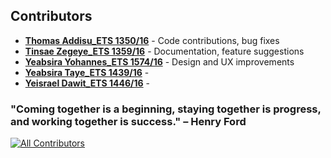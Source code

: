 ## Contributors

- **[Thomas Addisu_ETS 1350/16](https://github.com/janedoe)** -       Code contributions, bug fixes
- **[Tinsae Zegeye_ETS 1359/16](https://github.com/TinsaeZegeye)** -  Documentation, feature suggestions
- **[Yeabsira Yohannes_ETS 1574/16](https://github.com/yeabuti17)** - Design and UX improvements
- **[Yeabsira Taye_ETS 1439/16](https://github.com/Yeab18)** - 
- **[Yeisrael Dawit_ETS 1446/16](https://github.com/Yetdev27)** - 


### "Coming together is a beginning, staying together is progress, and working together is success." – Henry Ford

[![All Contributors](https://img.shields.io/badge/all_contributors-5-orange.svg?style=flat-square)](#contributors)


